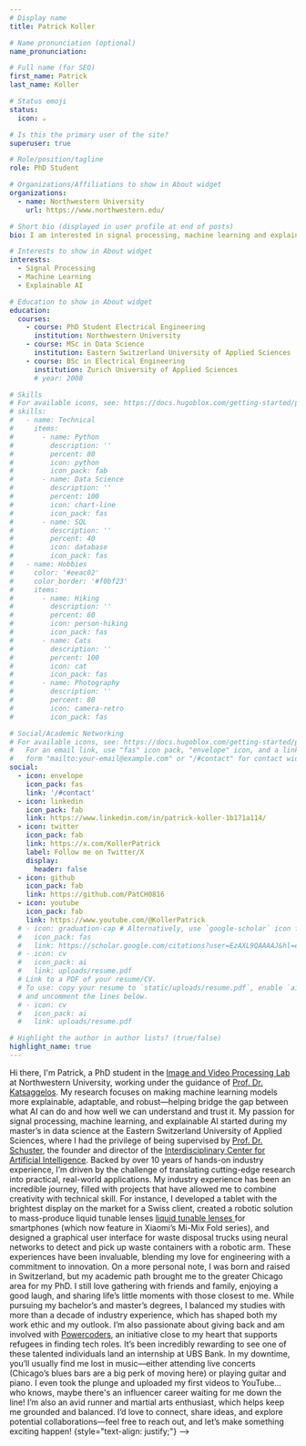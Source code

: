```yaml
---
# Display name
title: Patrick Koller

# Name pronunciation (optional)
name_pronunciation: 

# Full name (for SEO)
first_name: Patrick
last_name: Koller

# Status emoji
status:
  icon: ☕️

# Is this the primary user of the site?
superuser: true

# Role/position/tagline
role: PhD Student

# Organizations/Affiliations to show in About widget
organizations:
  - name: Northwestern University
    url: https://www.northwestern.edu/

# Short bio (displayed in user profile at end of posts)
bio: I am interested in signal processing, machine learning and explainable AI. 

# Interests to show in About widget
interests:
  - Signal Processing
  - Machine Learning
  - Explainable AI

# Education to show in About widget
education:
  courses:
    - course: PhD Student Electrical Engineering
      institution: Northwestern University
    - course: MSc in Data Science
      institution: Eastern Switzerland University of Applied Sciences
    - course: BSc in Electrical Engineering
      institution: Zurich University of Applied Sciences
      # year: 2008

# Skills
# For available icons, see: https://docs.hugoblox.com/getting-started/page-builder/#icons
# skills:
#   - name: Technical
#     items:
#       - name: Python
#         description: ''
#         percent: 80
#         icon: python
#         icon_pack: fab
#       - name: Data Science
#         description: ''
#         percent: 100
#         icon: chart-line
#         icon_pack: fas
#       - name: SQL
#         description: ''
#         percent: 40
#         icon: database
#         icon_pack: fas
#   - name: Hobbies
#     color: '#eeac02'
#     color_border: '#f0bf23'
#     items:
#       - name: Hiking
#         description: ''
#         percent: 60
#         icon: person-hiking
#         icon_pack: fas
#       - name: Cats
#         description: ''
#         percent: 100
#         icon: cat
#         icon_pack: fas
#       - name: Photography
#         description: ''
#         percent: 80
#         icon: camera-retro
#         icon_pack: fas

# Social/Academic Networking
# For available icons, see: https://docs.hugoblox.com/getting-started/page-builder/#icons
#   For an email link, use "fas" icon pack, "envelope" icon, and a link in the
#   form "mailto:your-email@example.com" or "/#contact" for contact widget.
social:
  - icon: envelope
    icon_pack: fas
    link: '/#contact'
  - icon: linkedin
    icon_pack: fab
    link: https://www.linkedin.com/in/patrick-koller-1b171a114/
  - icon: twitter
    icon_pack: fab
    link: https://x.com/KollerPatrick
    label: Follow me on Twitter/X
    display:
      header: false
  - icon: github
    icon_pack: fab
    link: https://github.com/PatCH0816
  - icon: youtube
    icon_pack: fab
    link: https://www.youtube.com/@KollerPatrick
  # - icon: graduation-cap # Alternatively, use `google-scholar` icon from `ai` icon pack
  #   icon_pack: fas
  #   link: https://scholar.google.com/citations?user=EzAXL9QAAAAJ&hl=en
  # - icon: cv
  #   icon_pack: ai
  #   link: uploads/resume.pdf
  # Link to a PDF of your resume/CV.
  # To use: copy your resume to `static/uploads/resume.pdf`, enable `ai` icons in `params.yaml`,
  # and uncomment the lines below.
  # - icon: cv
  #   icon_pack: ai
  #   link: uploads/resume.pdf

# Highlight the author in author lists? (true/false)
highlight_name: true
---
```


<!-- Patrick is currently a PhD student supervised by [Prof. Davide Scaramuzza](https://rpg.ifi.uzh.ch/people_scaramuzza.html) at the [Robotics and Perception Group](https://rpg.ifi.uzh.ch/), which is part of the Department of Informatics, at the [University of Zurich](https://www.uzh.ch/en.html), and the Department of Neuroinformatics, which is a joint institute of both the University of Zurich and [ETH Zurich](https://ethz.ch/en.html). During his PhD, he worked at the [Biomimetic Robotics Lab](https://biomimetics.mit.edu/people) at [MIT](https://www.mit.edu/) with [Prof. Sangbae Kim](https://meche.mit.edu/people/faculty/SANGBAE@MIT.EDU).
Before his PhD, Patrick received his master’s degree from [TU Darmstadt](https://www.tu-darmstadt.de/index.en.jsp) under the supervision of [Prof. Jan Peters](https://www.ias.informatik.tu-darmstadt.de/Member/JanPeters).
{style="text-align: justify;"}


In his research, Patrick focuses on creating new control algorithms that leverage the fundamental concepts in optimal control, reinforcement learning, and differentiable physics. 
He has developed the [Flightmare](https://github.com/uzh-rpg/flightmare) Simulator and the first reinforcement learning [policy](https://youtu.be/0d1fEvTJFtI) that pushes a super agile drone to its maximum performance in the physical world. 
<!-- Recently, he achieved one of the first demonstration of differentiable-simulation-enabled real-world legged locomotion.  -->
<!-- {style="text-align: justify;"}


On a personal level, Patrick has some interesting life experiences. He was born and raised in a [small, remote village](https://github.com/yun-long/yun-long.github.io/blob/main/content/authors/admin/home.jpg) in South China, an area with very limited access to proper education due to poverty. From the age of six, Patrick was involved in farming, accumulating over a decade of experience in the field. :) He also gained experience working in several Chinese factories. He financed his Master's studies in Germany by working part-time at a software company and as a student assistant at the university. Patrick deeply understands the value of proper education. His life goal is to eliminate the educational barriers he once faced or, at least, help others get a better education.  
{style="text-align: justify;"} -->

Hi there, I'm Patrick, a PhD student in the [Image and Video Processing Lab](https://sites.northwestern.edu/ivpl/) at Northwestern University, working under the guidance of [Prof. Dr. Katsaggelos](https://scholar.google.com/citations?user=aucB85kAAAAJ&hl=de&oi=ao). My research focuses on making machine learning models more explainable, adaptable, and robust—helping bridge the gap between what AI can do and how well we can understand and trust it. My passion for signal processing, machine learning, and explainable AI started during my master’s in data science at the Eastern Switzerland University of Applied Sciences, where I had the privilege of being supervised by [Prof. Dr. Schuster](https://scholar.google.com/citations?user=_A1-3vMAAAAJ&hl=de&oi=ao), the founder and director of the [Interdisciplinary Center for Artificial Intelligence](https://www.ost.ch/de/forschung-und-dienstleistungen/interdisziplinaere-themen/icai-interdisciplinary-center-for-artificial-intelligence). Backed by over 10 years of hands-on industry experience, I’m driven by the challenge of translating cutting-edge research into practical, real-world applications.
My industry experience has been an incredible journey, filled with projects that have allowed me to combine creativity with technical skill. For instance, I developed a tablet with the brightest display on the market for a Swiss client, created a robotic solution to mass-produce liquid tunable lenses [liquid tunable lenses ](https://www.optotune.com/compact-camera-modules) for smartphones (which now feature in Xiaomi’s Mi-Mix Fold series), and designed a graphical user interface for waste disposal trucks using neural networks to detect and pick up waste containers with a robotic arm. These experiences have been invaluable, blending my love for engineering with a commitment to innovation.
On a more personal note, I was born and raised in Switzerland, but my academic path brought me to the greater Chicago area for my PhD. I still love gathering with friends and family, enjoying a good laugh, and sharing life’s little moments with those closest to me. While pursuing my bachelor’s and master’s degrees, I balanced my studies with more than a decade of industry experience, which has shaped both my work ethic and my outlook. I’m also passionate about giving back and am involved with [Powercoders](https://powercoders.org/), an initiative close to my heart that supports refugees in finding tech roles. It’s been incredibly rewarding to see one of these talented individuals land an internship at UBS Bank.
In my downtime, you’ll usually find me lost in music—either attending live concerts (Chicago’s blues bars are a big perk of moving here) or playing guitar and piano. I even took the plunge and uploaded my first videos to YouTube…who knows, maybe there's an influencer career waiting for me down the line! I’m also an avid runner and martial arts enthusiast, which helps keep me grounded and balanced. I’d love to connect, share ideas, and explore potential collaborations—feel free to reach out, and let’s make something exciting happen!
{style="text-align: justify;"} -->

<!-- <center> 
<i class="fa fa-download" aria-hidden="true" style="color:#035AA6"></i> {{< staticref "uploads/resume.pdf" "newtab" >}}Download my CV{{< /staticref >}}
</center>  -->
